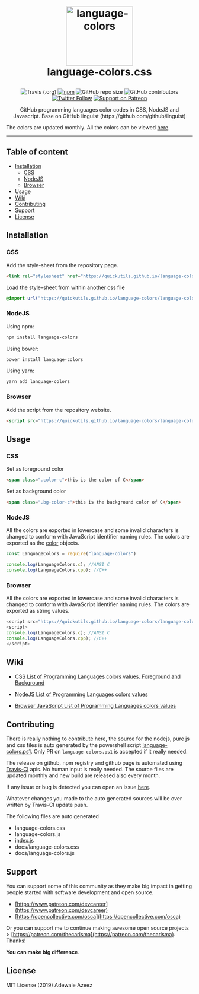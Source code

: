 
# <p style="text-align:center;" align="center"><img src="https://quickutils.github.io/language-colors/language-colors.png" alt="language-colors" style="width:180px;height:160px;" width="180" height="160" /><br />language-colors.css</p>

<span style="display:block;text-align:center">![Travis (.org)](https://img.shields.io/travis/quickutils/language-colors) [![npm](https://img.shields.io/npm/v/language-colors)](https://www.npmjs.com/package/language-colors)  ![GitHub repo size](https://img.shields.io/github/repo-size/quickutils/language-colors)	![GitHub contributors](https://img.shields.io/github/contributors/quickutils/language-colors) [![Twitter Follow](https://img.shields.io/twitter/follow/opensourceprojs?style=social)](https://twitter.com/opensourceprojs) [![Support on Patreon](https://img.shields.io/static/v1?label=Support%20on%20Patreon&message=$5&color=brightgreen)](https://www.patreon.com/join/thecarisma/checkout?rid=3556842)</span>

<p style="text-align: center;" align="center">GitHub programming languages color codes in CSS, NodeJS and Javascript. Base on GitHub linguist (https://github.com/github/linguist)</p>

The colors are updated monthly. All the colors can be viewed [here](https://quickutils.github.io/language-colors/language-colors.html).

___

## Table of content
- [Installation](#installation)
	- [CSS](#css)
	- [NodeJS](#nodejs)
	- [Browser](#browser)
- [Usage](#usage)
- [Wiki](#wiki)
- [Contributing](#contributing)
- [Support](#support)
- [License](#license)

## Installation

### CSS

Add the style-sheet from the repository page. 

```html
<link rel="stylesheet" href="https://quickutils.github.io/language-colors/language-colors.css"> 
```

Load the style-sheet from within another css file 

```css
@import url("https://quickutils.github.io/language-colors/language-colors.css");
```

### NodeJS

Using npm:

```bash
npm install language-colors
```

Using bower:

```bash
bower install language-colors
```

Using yarn:

```bash
yarn add language-colors
```

### Browser

Add the script from the repository website. 

```html
<script src="https://quickutils.github.io/language-colors/language-colors.js"></script>
```

## Usage

### CSS

Set as foreground color 

```html
<span class=".color-c">this is the color of C</span>
```

Set as background color 

```html
<span class=".bg-color-c">this is the background color of C</span>
```

### NodeJS

All the colors are exported in lowercase and some invalid characters is changed to conform with JavaScript identifier naming rules. The colors are exported as the [color](https://github.com/Qix-/color) objects.

```js
const LanguageColors = require("language-colors")

console.log(LanguageColors.c); //ANSI C
console.log(LanguageColors.cpp); //C++
```

### Browser

All the colors are exported in lowercase and some invalid characters is changed to conform with JavaScript identifier naming rules. The colors are exported as string values.

```js
<script src="https://quickutils.github.io/language-colors/language-colors.js"></script>
<script>
console.log(LanguageColors.c); //ANSI C
console.log(LanguageColors.cpp); //C++
</script>
```

## Wiki

 - [CSS List of Programming Languages colors values. Foreground and Background](https://github.com/quickutils/language-colors/wiki/CSS-List-of-Programming-Languages-colors-values.-Foreground-and-Background)

 - [NodeJS List of Programming Languages colors values](https://github.com/quickutils/language-colors/wiki/NodeJS-List-of-Programming-Languages-colors-values)
 
 - [Browser JavaScript List of Programming Languages colors values](https://github.com/quickutils/language-colors/wiki/Browser-JavaScript-List-of-Programming-Languages-colors-values)

## Contributing

There is really nothing to contribute here, the source for the nodejs, pure js and css files is auto generated by the powershell script [language-colors.ps1](./language-colors.ps1). Only PR on `language-colors.ps1` is accepted if it really needed. 

The release on github, npm registry and github page is automated using [Travis-CI](https://travis-ci.org/) apis. No human input is really needed. The source files are updated monthly and new build are released also every month.

If any issue or bug is detected you can open an issue [here](https://github.com/quickutils/language-colors/issues/new).

Whatever changes you made to the auto generated sources will be over written by Travis-CI update push.

The following files are auto generated 

- language-colors.css
- language-colors.js
- index.js
- docs/language-colors.css
- docs/language-colors.js


## Support

You can support some of this community as they make big impact in getting people started with software development and open source.

- [https://www.patreon.com/devcareer](https://www.patreon.com/devcareer)
- [https://opencollective.com/osca](https://opencollective.com/osca)

Or you can support me to continue making awesome open source projects > [https://patreon.com/thecarisma](https://patreon.com/thecarisma). Thanks!

**You can make big difference**.

## License

MIT License (2019) Adewale Azeez

